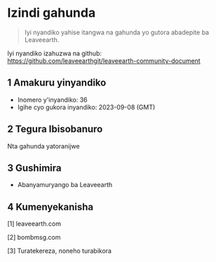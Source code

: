 # Izindi gahunda

>Iyi nyandiko yahise itangwa na gahunda yo gutora abadepite ba Leaveearth.

Iyi nyandiko izahuzwa na github: https://github.com/leaveearthgit/leaveearth-community-document

## 1 Amakuru yinyandiko

- Inomero y'inyandiko: 36
- Igihe cyo gukora inyandiko: 2023-09-08 (GMT)

## 2 Tegura Ibisobanuro

Nta gahunda yatoranijwe

## 3 Gushimira
* Abanyamuryango ba Leaveearth

## 4 Kumenyekanisha
[1] leaveearth.com

[2] bombmsg.com

[3] Turatekereza, noneho turabikora